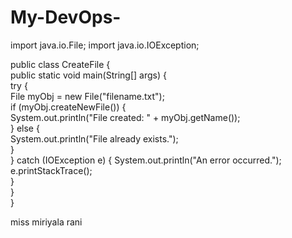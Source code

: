 # My-DevOps-
import java.io.File; 
import java.io.IOException;

public class CreateFile {  
  public static void main(String[] args) {  
    try {  
      File myObj = new File("filename.txt");  
      if (myObj.createNewFile()) {  
        System.out.println("File created: " + myObj.getName());  
      } else {  
        System.out.println("File already exists.");  
      }  
    } catch (IOException e) {
      System.out.println("An error occurred.");
      e.printStackTrace();  
    }  
  }  
} 

miss miriyala rani
